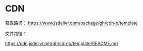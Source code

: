 # CDN

获取路径： https://www.jsdelivr.com/package/gh/cdn-x/template

文件路径：

https://cdn.jsdelivr.net/gh/cdn-x/template/README.md

